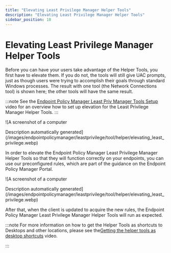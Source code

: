 ```yaml
---
title: "Elevating Least Privilege Manager Helper Tools"
description: "Elevating Least Privilege Manager Helper Tools"
sidebar_position: 10
---
```


# Elevating Least Privilege Manager Helper Tools

Before you can have your users take advantage of the Helper Tools, you first have to elevate them.
If you do not, the tools will still give UAC prompts, just as though users were trying to accomplish
their goals through standard Windows processes. The result with one tool (the Network Connections
tool) is shown here; the other tools will have the same result.

:::note
See the
[Endpoint Policy Manager Least Priv Manager Tools Setup](/docs/endpointpolicymanager/components/endpointprivilegemanager/videolearningcenter/helperstoolsandtips/toolssetup.md)
video for an overview how to set up elevation for the Least Privilege Manager Helper Tools.
:::


![A screenshot of a computer

Description automatically
generated](/images/endpointpolicymanager/leastprivilege/tool/helper/elevating_least_privilege.webp)

In order to elevate the Endpoint Policy Manager Least Privilege Manager Helper Tools so that they
will function correctly on your endpoints, you can use our preconfigured rules, which are part of
the guidance on the Endpoint Policy Manager Portal.

![A screenshot of a computer

Description automatically
generated](/images/endpointpolicymanager/leastprivilege/tool/helper/elevating_least_privilege.webp)

After that, when the client is updated to acquire the new rules, the Endpoint Policy Manager Least
Privilege Manager Helper Tools will run as expected.

:::note
For more information on how to get the Helper Tools as shortcuts to Desktops and other
locations, please see
the[Getting the helper tools as desktop shortcuts](/docs/endpointpolicymanager/components/endpointprivilegemanager/videolearningcenter/helperstoolsandtips/helperdesktopshortcut.md)
video.

:::
